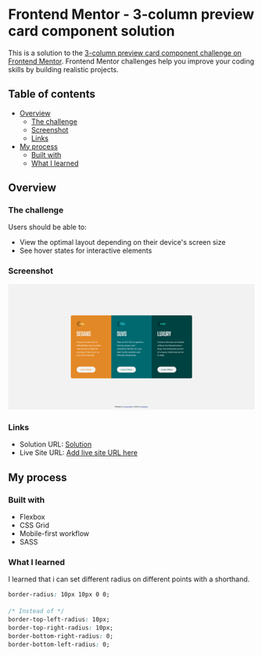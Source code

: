 # Frontend Mentor - 3-column preview card component solution

This is a solution to the [3-column preview card component challenge on Frontend Mentor](https://www.frontendmentor.io/challenges/3column-preview-card-component-pH92eAR2-). Frontend Mentor challenges help you improve your coding skills by building realistic projects.

## Table of contents

- [Overview](#overview)
  - [The challenge](#the-challenge)
  - [Screenshot](#screenshot)
  - [Links](#links)
- [My process](#my-process)
  - [Built with](#built-with)
  - [What I learned](#what-i-learned)

## Overview

### The challenge

Users should be able to:

- View the optimal layout depending on their device's screen size
- See hover states for interactive elements

### Screenshot

![](./screenshot.png)

### Links

- Solution URL: [Solution](https://github.com/agusthas/FEM_3-column-preview-card-component)
- Live Site URL: [Add live site URL here](https://your-live-site-url.com)

## My process

### Built with

- Flexbox
- CSS Grid
- Mobile-first workflow
- SASS

### What I learned

I learned that i can set different radius on different points with a shorthand.

```css
border-radius: 10px 10px 0 0;

/* Instead of */
border-top-left-radius: 10px;
border-top-right-radius: 10px;
border-bottom-right-radius: 0;
border-bottom-left-radius: 0;
```
